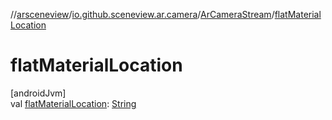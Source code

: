 //[arsceneview](../../../index.md)/[io.github.sceneview.ar.camera](../index.md)/[ArCameraStream](index.md)/[flatMaterialLocation](flat-material-location.md)

# flatMaterialLocation

[androidJvm]\
val [flatMaterialLocation](flat-material-location.md): [String](https://kotlinlang.org/api/latest/jvm/stdlib/kotlin/-string/index.html)
